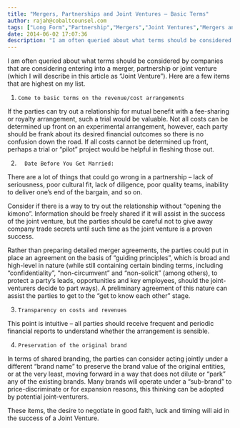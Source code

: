 ```yaml
---
title: "Mergers, Partnerships and Joint Ventures – Basic Terms"
author: rajah@cobaltcounsel.com
tags: ["Long Form","Partnership","Mergers","Joint Ventures","Mergers and Acquisition","Rajah"]
date: 2014-06-02 17:07:36
description: "I am often queried about what terms should be considered by companies that are considering entering into a merger, partnership or joint venture (which I will describe in this article as “Joint Venture..."
---
```


I am often queried about what terms should be considered by companies that are considering entering into a merger, partnership or joint venture (which I will describe in this article as “Joint Venture”).  Here are a few items that are highest on my list.

1.     Come to basic terms on the revenue/cost arrangements

If the parties can try out a relationship for mutual benefit with a fee-sharing or royalty arrangement, such a trial would be valuable.  Not all costs can be determined up front on an experimental arrangement, however, each party should be frank about its desired financial outcomes so there is no confusion down the road.  If all costs cannot be determined up front, perhaps a trial or “pilot” project would be helpful in fleshing those out.

2.       Date Before You Get Married:

There are a lot of things that could go wrong in a partnership – lack of seriousness, poor cultural fit, lack of diligence, poor quality teams, inability to deliver one’s end of the bargain, and so on.

Consider if there is a way to try out the relationship without “opening the kimono”.  Information should be freely shared if it will assist in the success of the joint venture, but the parties should be careful not to give away company trade secrets until such time as the joint venture is a proven success.

Rather than preparing detailed merger agreements, the parties could put in place an agreement on the basis of “guiding principles”, which is broad and high-level in nature (while still containing certain binding terms, including “confidentiality”, “non-circumvent” and “non-solicit” (among others), to protect a party’s leads, opportunities and key employees, should the joint-venturers decide to part ways).  A preliminary agreement of this nature can assist the parties to get to the “get to know each other” stage.

3.     Transparency on costs and revenues

This point is intuitive – all parties should receive frequent and periodic financial reports to understand whether the arrangement is sensible.

4.     Preservation of the original brand

In terms of shared branding, the parties can consider acting jointly under a different “brand name” to preserve the brand value of the original entities, or at the very least, moving forward in a way that does not dilute or “park” any of the existing brands.  Many brands will operate under a “sub-brand” to price-discriminate or for expansion reasons, this thinking can be adopted by potential joint-venturers.

These items, the desire to negotiate in good faith, luck and timing will aid in the success of a Joint Venture.